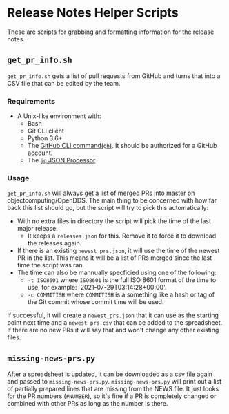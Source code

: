 # Release Notes Helper Scripts

These are scripts for grabbing and formatting information for the release notes.

## `get_pr_info.sh`

`get_pr_info.sh` gets a list of pull requests from GitHub and turns that into a CSV file that can be edited by the team.

### Requirements

- A Unix-like environment with:
  - Bash
  - Git CLI client
  - Python 3.6+
  - The [GitHub CLI command(`gh`)](https://cli.github.com/). It should be authorized for a GitHub account.
  - The [`jq` JSON Processor](https://stedolan.github.io/jq/)

### Usage

`get_pr_info.sh` will always get a list of merged PRs into master on objectcomputing/OpenDDS.
The main thing to be concerned with how far back this list should go, but the script will try to pick this automatically:

- With no extra files in directory the script will pick the time of the last major release.
  - It keeps a `releases.json` for this. Remove it to force it to download the releases again.
- If there is an existing `newest_prs.json`, it will use the time of the newest PR in the list.
  This means it will be a list of PRs merged since the last time the script was ran.
- The time can also be mannually specficied using one of the following:
  - `-t ISO8601` where `ISO8601` is the full ISO 8601 format of the time to use, for example: `2021-07-29T03:14:28+00:00'.
  - `-c COMMITISH` where `COMMITISH` is a something like a hash or tag of the Git commit whose commit time will be used.

If successful, it will create a `newest_prs.json` that it can use as the starting point next time and a `newest_prs.csv` that can be added to the spreadsheet.
If there are no new PRs it will say that and won't change any other existing files.

## `missing-news-prs.py`

After a spreadsheet is updated, it can be downloaded as a csv file again and passed to `missing-news-prs.py`.
`missing-news-prs.py` will print out a list of partially prepared lines that are missing from the NEWS file.
It just looks for the PR numbers (`#NUMBER`), so it's fine if a PR is completely changed or combined with other PRs as long as the number is there.
